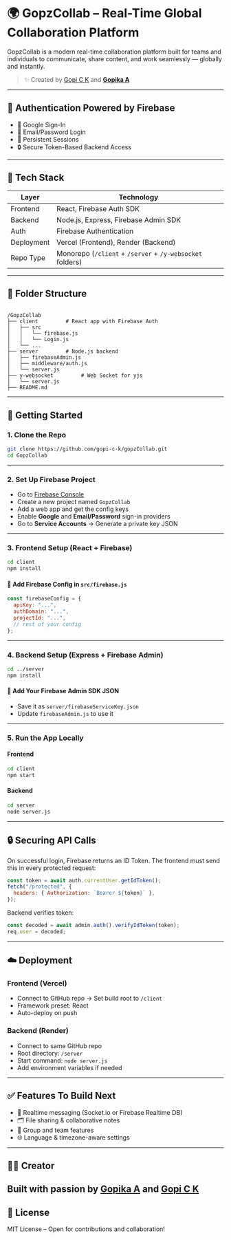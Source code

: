 # 🌍 GopzCollab – Real-Time Global Collaboration Platform

GopzCollab is a modern real-time collaboration platform built for teams and individuals to communicate, share content, and work seamlessly — globally and instantly.

> ✨ Created by [Gopi C K](https://github.com/gopi-c-k) and [**Gopika A**](https://github.com/Gopikakavi)

---

## 🔐 Authentication Powered by Firebase

- 🔗 Google Sign-In
- 📧 Email/Password Login
- 🔁 Persistent Sessions
- 🔒 Secure Token-Based Backend Access

---

## 🧠 Tech Stack

| Layer       | Technology                                 |
|------------|---------------------------------------------|
| Frontend    | React, Firebase Auth SDK                   |
| Backend     | Node.js, Express, Firebase Admin SDK       |
| Auth        | Firebase Authentication                    |
| Deployment  | Vercel (Frontend), Render (Backend)        |
| Repo Type   | Monorepo (`/client` + `/server` + `/y-websocket` folders)   |

---

## 📁 Folder Structure

```

/GopzCollab
├── client         # React app with Firebase Auth
│   ├── src
│   │   └── firebase.js
│   │   └── Login.js
│   └── ...
├── server         # Node.js backend
│   ├── firebaseAdmin.js
│   ├── middleware/auth.js
│   └── server.js
├── y-websocket         # Web Socket for yjs
│   └── server.js
├── README.md

````

---

## 🚀 Getting Started

### 1. Clone the Repo

```bash
git clone https://github.com/gopi-c-k/gopzCollab.git
cd GopzCollab
````

---

### 2. Set Up Firebase Project

* Go to [Firebase Console](https://console.firebase.google.com)
* Create a new project named `GopzCollab`
* Add a web app and get the config keys
* Enable **Google** and **Email/Password** sign-in providers
* Go to **Service Accounts** → Generate a private key JSON

---

### 3. Frontend Setup (React + Firebase)

```bash
cd client
npm install
```

#### 🔧 Add Firebase Config in `src/firebase.js`

```js
const firebaseConfig = {
  apiKey: "...",
  authDomain: "...",
  projectId: "...",
  // rest of your config
};
```

---

### 4. Backend Setup (Express + Firebase Admin)

```bash
cd ../server
npm install
```

#### 🔐 Add Your Firebase Admin SDK JSON

* Save it as `server/firebaseServiceKey.json`
* Update `firebaseAdmin.js` to use it

---

### 5. Run the App Locally

#### Frontend

```bash
cd client
npm start
```

#### Backend

```bash
cd server
node server.js
```

---

## 🔒 Securing API Calls

On successful login, Firebase returns an ID Token. The frontend must send this in every protected request:

```js
const token = await auth.currentUser.getIdToken();
fetch("/protected", {
  headers: { Authorization: `Bearer ${token}` },
});
```

Backend verifies token:

```js
const decoded = await admin.auth().verifyIdToken(token);
req.user = decoded;
```

---

## ☁️ Deployment

### Frontend (Vercel)

* Connect to GitHub repo → Set build root to `/client`
* Framework preset: React
* Auto-deploy on push

### Backend (Render)

* Connect to same GitHub repo
* Root directory: `/server`
* Start command: `node server.js`
* Add environment variables if needed

---

## ✅ Features To Build Next

* 🔵 Realtime messaging (Socket.io or Firebase Realtime DB)
* 🗂️ File sharing & collaborative notes
* 👥 Group and team features
* 🌐 Language & timezone-aware settings

---

## 🙋‍♂️ Creator
Built with passion by [**Gopika A**](https://github.com/Gopikakavi) and [**Gopi C K**](https://github.com/gopi-c-k)
---

## 🏁 License

MIT License – Open for contributions and collaboration!

